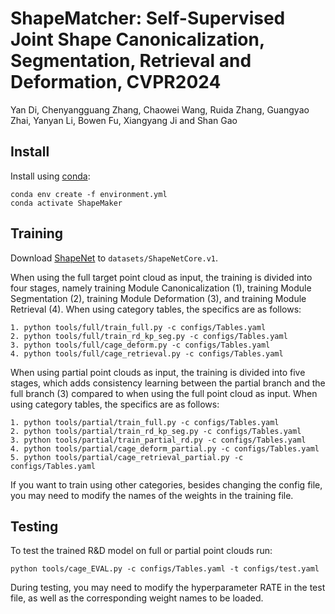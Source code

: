 # ShapeMatcher: Self-Supervised Joint Shape Canonicalization, Segmentation, Retrieval and Deformation, CVPR2024
Yan Di, Chenyangguang Zhang, Chaowei Wang, Ruida Zhang, Guangyao Zhai, Yanyan Li, Bowen Fu, Xiangyang Ji and Shan Gao

## Install

Install using [conda](https://docs.conda.io/en/latest/):
```
conda env create -f environment.yml 
conda activate ShapeMaker
```

## Training
Download [ShapeNet](https://shapenet.org/download/shapenetcore) to `datasets/ShapeNetCore.v1`.

When using the full target point cloud as input, the training is divided into four stages, namely training Module Canonicalization (1), training Module Segmentation (2), training Module Deformation (3), and training Module Retrieval (4). When using category tables, the specifics are as follows:
```
1. python tools/full/train_full.py -c configs/Tables.yaml
2. python tools/full/train_rd_kp_seg.py -c configs/Tables.yaml
3. python tools/full/cage_deform.py -c configs/Tables.yaml
4. python tools/full/cage_retrieval.py -c configs/Tables.yaml
```

When using partial point clouds as input, the training is divided into five stages, which adds consistency learning between the partial branch and the full branch (3) compared to when using the full point cloud as input. When using category tables, the specifics are as follows:
```
1. python tools/partial/train_full.py -c configs/Tables.yaml
2. python tools/partial/train_rd_kp_seg.py -c configs/Tables.yaml
3. python tools/partial/train_partial_rd.py -c configs/Tables.yaml
4. python tools/partial/cage_deform_partial.py -c configs/Tables.yaml
5. python tools/partial/cage_retrieval_partial.py -c configs/Tables.yaml
```
If you want to train using other categories, besides changing the config file, you may need to modify the names of the weights in the training file.

## Testing
To test the trained R&D model on full or partial point clouds run:
```
python tools/cage_EVAL.py -c configs/Tables.yaml -t configs/test.yaml 
```
During testing, you may need to modify the hyperparameter RATE in the test file, as well as the corresponding weight names to be loaded.

